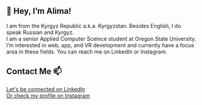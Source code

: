 ## 👋 Hey, I’m Alima! 

I am from the Kyrgyz Republic a.k.a. Kyrgyzstan. Besides English, I do speak Russian and Kyrgyz.<br />
I am a senior Applied Computer Sceince student at Oregon State University.<br />
I’m interested in web, app, and VR development and currently have a focus area in these fields. You can reach me on LinkedIn or Instagram.<br />

## Contact Me 📫
[Let's be connected on LinkedIn](https://www.linkedin.com/in/alima-matyeva-88987819a)<br />
[Or check my profile on Instagram](https://www.instagram.com/peaceminus15/)


<!---
matyevaa/matyevaa is a ✨ special ✨ repository because its `README.md` (this file) appears on your GitHub profile.
You can click the Preview link to take a look at your changes.
--->
